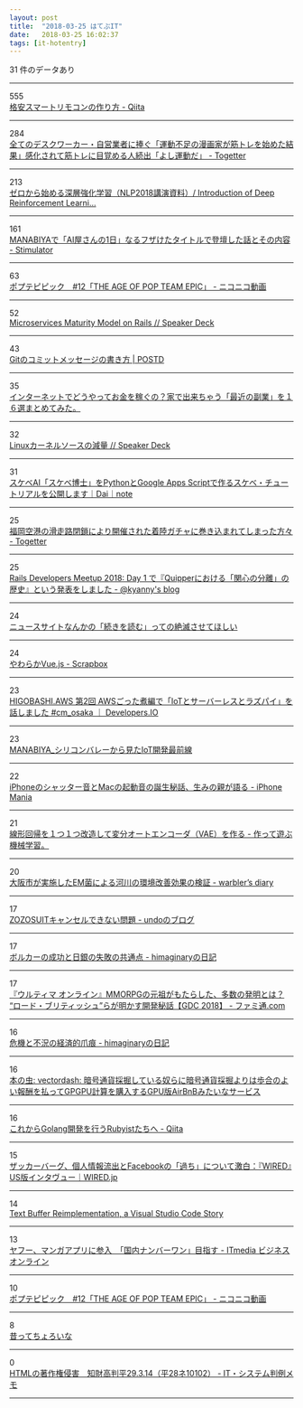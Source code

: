 ```yaml
---
layout: post
title:  "2018-03-25 はてぶIT"
date:   2018-03-25 16:02:37
tags: [it-hotentry]
---
```

31 件のデータあり

<hr><div class="row">
<div class="col-1"><span class="badge badge-pill badge-success h2">555</span></div>
<div class="col-11"><a href='https://qiita.com/takjg/items/e6b8af53421be54b62c9' target='_blank'>格安スマートリモコンの作り方 - Qiita</a></div>
</div>
<hr>
<div class="row">
<div class="col-1"><span class="badge badge-pill badge-success h2">284</span></div>
<div class="col-11"><a href='https://togetter.com/li/1211752' target='_blank'>全てのデスクワーカー・自営業者に捧ぐ「運動不足の漫画家が筋トレを始めた結果」感化されて筋トレに目覚める人続出「よし運動だ」 - Togetter</a></div>
</div>
<hr>
<div class="row">
<div class="col-1"><span class="badge badge-pill badge-success h2">213</span></div>
<div class="col-11"><a href='https://www.slideshare.net/pfi/nlp2018-introduction-of-deep-reinforcement-learning' target='_blank'>ゼロから始める深層強化学習（NLP2018講演資料）/ Introduction of Deep Reinforcement Learni…</a></div>
</div>
<hr>
<div class="row">
<div class="col-1"><span class="badge badge-pill badge-success h2">161</span></div>
<div class="col-11"><a href='http://vaaaaaanquish.hatenablog.com/entry/2018/03/24/212254' target='_blank'>MANABIYAで「AI屋さんの1日」なるフザけたタイトルで登壇した話とその内容 - Stimulator</a></div>
</div>
<hr>
<div class="row">
<div class="col-1"><span class="badge badge-pill badge-success h2">63</span></div>
<div class="col-11"><a href='http://www.nicovideo.jp/watch/1521685282' target='_blank'>ポプテピピック　#12「THE AGE OF POP TEAM EPIC」 - ニコニコ動画</a></div>
</div>
<hr>
<div class="row">
<div class="col-1"><span class="badge badge-pill badge-success h2">52</span></div>
<div class="col-11"><a href='https://speakerdeck.com/qsona/microservices-maturity-model-on-rails' target='_blank'>Microservices Maturity Model on Rails // Speaker Deck</a></div>
</div>
<hr>
<div class="row">
<div class="col-1"><span class="badge badge-pill badge-success h2">43</span></div>
<div class="col-11"><a href='https://postd.cc/how-to-write-a-git-commit-message/' target='_blank'>Gitのコミットメッセージの書き方 | POSTD</a></div>
</div>
<hr>
<div class="row">
<div class="col-1"><span class="badge badge-pill badge-success h2">35</span></div>
<div class="col-11"><a href='http://kanemotilevel.com/ithukugyou.html' target='_blank'>インターネットでどうやってお金を稼ぐの？家で出来ちゃう「最近の副業」を１６選まとめてみた。</a></div>
</div>
<hr>
<div class="row">
<div class="col-1"><span class="badge badge-pill badge-success h2">32</span></div>
<div class="col-11"><a href='https://speakerdeck.com/sat/linuxkanerusosufalsejian-liang' target='_blank'>Linuxカーネルソースの減量 // Speaker Deck</a></div>
</div>
<hr>
<div class="row">
<div class="col-1"><span class="badge badge-pill badge-success h2">31</span></div>
<div class="col-11"><a href='https://note.mu/daikawai/n/n252b3f8d1138' target='_blank'>スケベAI「スケベ博士」をPythonとGoogle Apps Scriptで作るスケベ・チュートリアルを公開します｜Dai｜note</a></div>
</div>
<hr>
<div class="row">
<div class="col-1"><span class="badge badge-pill badge-success h2">25</span></div>
<div class="col-11"><a href='https://togetter.com/li/1211751' target='_blank'>福岡空港の滑走路閉鎖により開催された着陸ガチャに巻き込まれてしまった方々 - Togetter</a></div>
</div>
<hr>
<div class="row">
<div class="col-1"><span class="badge badge-pill badge-success h2">25</span></div>
<div class="col-11"><a href='http://blog.kyanny.me/entry/2018/03/24/230459' target='_blank'>Rails Developers Meetup 2018: Day 1 で『Quipperにおける「関心の分離」の歴史』という発表をしました - @kyanny's blog</a></div>
</div>
<hr>
<div class="row">
<div class="col-1"><span class="badge badge-pill badge-success h2">24</span></div>
<div class="col-11"><a href='https://anond.hatelabo.jp/20180325082847' target='_blank'>ニュースサイトなんかの「続きを読む」っての絶滅させてほしい</a></div>
</div>
<hr>
<div class="row">
<div class="col-1"><span class="badge badge-pill badge-success h2">24</span></div>
<div class="col-11"><a href='https://scrapbox.io/vue-yawaraka' target='_blank'>やわらかVue.js - Scrapbox</a></div>
</div>
<hr>
<div class="row">
<div class="col-1"><span class="badge badge-pill badge-success h2">23</span></div>
<div class="col-11"><a href='https://dev.classmethod.jp/cloud/aws/higobashi-aws-2-iot-serverless-raspberrypi/' target='_blank'>HIGOBASHI.AWS 第2回 AWSごった煮編で「IoTとサーバーレスとラズパイ」を話しました #cm_osaka ｜ Developers.IO</a></div>
</div>
<hr>
<div class="row">
<div class="col-1"><span class="badge badge-pill badge-success h2">23</span></div>
<div class="col-11"><a href='https://www.slideshare.net/bywaysideway1/manabiyaiot-91803869' target='_blank'>MANABIYA_シリコンバレーから見たIoT開発最前線</a></div>
</div>
<hr>
<div class="row">
<div class="col-1"><span class="badge badge-pill badge-success h2">22</span></div>
<div class="col-11"><a href='https://iphone-mania.jp/news-207006/' target='_blank'>iPhoneのシャッター音とMacの起動音の誕生秘話、生みの親が語る - iPhone Mania</a></div>
</div>
<hr>
<div class="row">
<div class="col-1"><span class="badge badge-pill badge-success h2">21</span></div>
<div class="col-11"><a href='http://machine-learning.hatenablog.com/entry/2018/03/25/010430' target='_blank'>線形回帰を１つ１つ改造して変分オートエンコーダ（VAE）を作る - 作って遊ぶ機械学習。</a></div>
</div>
<hr>
<div class="row">
<div class="col-1"><span class="badge badge-pill badge-success h2">20</span></div>
<div class="col-11"><a href='http://warbler.hatenablog.com/entry/2018/03/24/162936' target='_blank'>大阪市が実施したEM菌による河川の環境改善効果の検証 - warbler’s diary</a></div>
</div>
<hr>
<div class="row">
<div class="col-1"><span class="badge badge-pill badge-success h2">17</span></div>
<div class="col-11"><a href='http://undo0530.hatenablog.com/entry/2018/03/21/235535' target='_blank'>ZOZOSUITキャンセルできない問題 - undoのブログ</a></div>
</div>
<hr>
<div class="row">
<div class="col-1"><span class="badge badge-pill badge-success h2">17</span></div>
<div class="col-11"><a href='http://d.hatena.ne.jp/himaginary/20180324/what_anchors_inflation' target='_blank'>ボルカーの成功と日銀の失敗の共通点 - himaginaryの日記</a></div>
</div>
<hr>
<div class="row">
<div class="col-1"><span class="badge badge-pill badge-success h2">17</span></div>
<div class="col-11"><a href='https://www.famitsu.com/news/201803/24154303.html' target='_blank'>『ウルティマ オンライン』MMORPGの元祖がもたらした、多数の発明とは？ “ロード・ブリティッシュ”らが明かす開発秘話【GDC 2018】 - ファミ通.com</a></div>
</div>
<hr>
<div class="row">
<div class="col-1"><span class="badge badge-pill badge-success h2">16</span></div>
<div class="col-11"><a href='http://d.hatena.ne.jp/himaginary/20180323/The_Economic_Scars_of_Crises_and_Recessions' target='_blank'>危機と不況の経済的爪痕 - himaginaryの日記</a></div>
</div>
<hr>
<div class="row">
<div class="col-1"><span class="badge badge-pill badge-success h2">16</span></div>
<div class="col-11"><a href='https://cpplover.blogspot.com/2018/03/vectordash-gpgpugpuairbnb.html' target='_blank'>本の虫: vectordash: 暗号通貨採掘している奴らに暗号通貨採掘よりは歩合のよい報酬を払ってGPGPU計算を購入するGPU版AirBnBみたいなサービス</a></div>
</div>
<hr>
<div class="row">
<div class="col-1"><span class="badge badge-pill badge-success h2">16</span></div>
<div class="col-11"><a href='https://qiita.com/romukey/items/383627c35aa38628cdef' target='_blank'>これからGolang開発を行うRubyistたちへ - Qiita</a></div>
</div>
<hr>
<div class="row">
<div class="col-1"><span class="badge badge-pill badge-success h2">15</span></div>
<div class="col-11"><a href='https://wired.jp/2018/03/24/mark-zuckerberg-interview/' target='_blank'>ザッカーバーグ、個人情報流出とFacebookの「過ち」について激白：『WIRED』US版インタヴュー｜WIRED.jp</a></div>
</div>
<hr>
<div class="row">
<div class="col-1"><span class="badge badge-pill badge-success h2">14</span></div>
<div class="col-11"><a href='https://code.visualstudio.com/blogs/2018/03/23/text-buffer-reimplementation' target='_blank'>Text Buffer Reimplementation, a Visual Studio Code Story</a></div>
</div>
<hr>
<div class="row">
<div class="col-1"><span class="badge badge-pill badge-success h2">13</span></div>
<div class="col-11"><a href='http://www.itmedia.co.jp/business/articles/1803/23/news117.html' target='_blank'>ヤフー、マンガアプリに参入　「国内ナンバーワン」目指す - ITmedia ビジネスオンライン</a></div>
</div>
<hr>
<div class="row">
<div class="col-1"><span class="badge badge-pill badge-success h2">10</span></div>
<div class="col-11"><a href='http://www.nicovideo.jp/watch/so32916524' target='_blank'>ポプテピピック　#12「THE AGE OF POP TEAM EPIC」 - ニコニコ動画</a></div>
</div>
<hr>
<div class="row">
<div class="col-1"><span class="badge badge-pill badge-success h2">8</span></div>
<div class="col-11"><a href='https://anond.hatelabo.jp/20180325112618' target='_blank'>昔ってちょろいな</a></div>
</div>
<hr>
<div class="row">
<div class="col-1"><span class="badge badge-pill badge-success h2">0</span></div>
<div class="col-11"><a href='http://d.hatena.ne.jp/redips+law/20180321/1521610609' target='_blank'>HTMLの著作権侵害　知財高判平29.3.14（平28ネ10102） - IT・システム判例メモ</a></div>
</div>
<hr>
